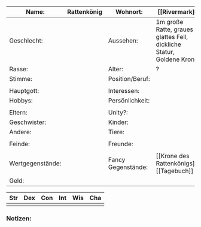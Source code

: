 | Name:            | Rattenkönig | Wohnort:           | [[Rivermark]]                                                        |
| ---------------- | ----------- | ------------------ | -------------------------------------------------------------------- |
| Geschlecht:      |             | Aussehen:          | 1m große Ratte, graues glattes Fell, dickliche Statur, Goldene Krone |
| Rasse:           |             | Alter:             | ?                                                                    |
| Stimme:          |             | Position/Beruf:    |                                                                      |
|                  |             |                    |                                                                      |
| Hauptgott:       |             | Interessen:        |                                                                      |
| Hobbys:          |             | Persönlichkeit:    |                                                                      |
|                  |             |                    |                                                                      |
| Eltern:          |             | Unity?:            |                                                                      |
| Geschwister:     |             | Kinder:            |                                                                      |
| Andere:          |             | Tiere:             |                                                                      |
|                  |             |                    |                                                                      |
| Feinde:          |             | Freunde:           |                                                                      |
|                  |             |                    |                                                                      |
| Wertgegenstände: |             | Fancy Gegenstände: | [[Krone des Rattenkönigs]], [[Tagebuch]]                             |
| Geld:            |             |                    |                                                                      |

| Str | Dex | Con | Int | Wis | Cha |
| --- | --- | --- | --- | --- | --- |
|     |     |     |     |     |     |
### Notizen:
